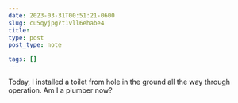 ```yaml
---
date: 2023-03-31T00:51:21-0600
slug: cu5qyjpg7t1vll6ehabe4
title: 
type: post
post_type: note

tags: []
---
```

Today, I installed a toilet from hole in the ground all the way through operation. Am I a plumber now?



